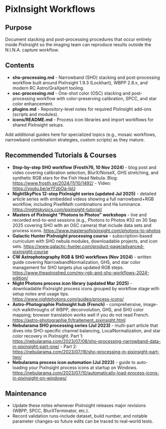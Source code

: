 # PixInsight Workflows

## Purpose
Document stacking and post-processing procedures that occur entirely inside PixInsight so the imaging team can reproduce results outside the N.I.N.A. capture workflow.

## Contents
- **sho-processing.md** - Narrowband (SHO) stacking and post-processing workflow built around PixInsight 1.9.3 (Lockhart), WBPP 2.8.x, and modern RC Astro/GraXpert tooling.
- **osc-processing.md** - One-shot color (OSC) stacking and post-processing workflow with color-preserving calibration, SPCC, and star color enhancement.
- **plugins.md** - Repository-level notes for required PixInsight add-ons (scripts and modules).
- **icons/README.md** - Process icon libraries and import workflows for shared PixInsight setups.

Add additional guides here for specialized topics (e.g., mosaic workflows, narrowband combination strategies, custom scripts) as they mature.

## Recommended Tutorials & Courses
- **Step-by-step SHO workflow (Frosth76, 10 Nov 2024)** - blog post and video covering calibration selection, BlurX/NoiseX, GHS stretching, and synthetic RGB stars for the Fish Head Nebula. Blog: https://www.frosth.se/2024/11/10/1492/ - Video: https://youtu.be/wYFzbOa-lpU
- **NightSkyPics 12-step PixInsight series (updated Jul 2025)** - detailed article series with embedded videos showing a full narrowband+RGB workflow, including PixelMath combinations and Ha luminance. https://nightskypics.com/pixinsight-tutorial/
- **Masters of PixInsight "Photons to Photos" workshops** - live and recorded end-to-end sessions (e.g., Photons to Photos #32 on 30 Sep 2025 covering SHO with an OSC camera) that include data sets and process icons. https://www.mastersofpixinsight.com/photons-to-photos
- **Galactic Hunter PixInsight processing course** - subscription-based curriculum with SHO nebula modules, downloadable projects, and icon sets. https://www.galactic-hunter.com/product-page/advanced-pixinsight-course
- **CW Astrophotography RGB & SHO workflows (Nov 2024)** - written guide covering NarrowbandNormalization, GHS, and star color management for SHO targets plus updated RGB steps. https://www.theastroshed.com/my-rgb-and-sho-workflows-2024-edition/
- **Night Photons process icon library (updated Mar 2025)** - downloadable PixInsight process icons grouped by workflow stage with setup notes and usage tips. https://www.nightphotons.com/guides/process-icons/
- **Astro-Photographie PixInsight hub (French)** - comprehensive, image-rich walkthroughs of WBPP, deconvolution, GHS, and SHO color mapping; browser translation works well if you do not read French. https://astro-photographie.fr/traitement_pixinsight.html
- **Nebularama SHO processing series (Jul 2023)** - multi-part article that dives into SHO-specific channel balancing, LocalNormalization, and star color recovery in PixInsight. Part 1: https://nebularama.com/2023/07/08/sho-processing-narrowband-data-in-pixinsight-part-one/ - Part 2: https://nebularama.com/2023/07/16/sho-processing-in-pixinsight-part-two/
- **Nebularama process icon automation (Jul 2023)** - guide to auto-loading your PixInsight process icons at startup on Windows. https://nebularama.com/2023/07/10/automatically-load-process-icons-in-pixinsight-on-windows/

## Maintenance
- Update these notes whenever PixInsight releases major revisions (WBPP, SPCC, BlurXTerminator, etc.).
- Record validation runs-include dataset, build number, and notable parameter changes-so future edits can be traced to real-world tests.
